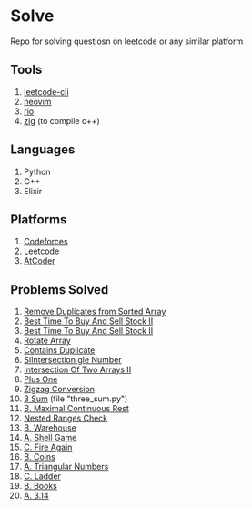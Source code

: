 # Solve

Repo for solving questiosn on leetcode or any similar platform

## Tools

1. [leetcode-cli](https://github.com/clearloop/leetcode-cli)
2. [neovim](https://neovim.io/)
3. [rio](https://raphamorim.io/rio/)
4. [zig](https://ziglang.org) (to compile c++)

## Languages

1. Python
2. C++
3. Elixir

## Platforms

1. [Codeforces](https://codeforces.com/profile/immortalfox)
2. [Leetcode](https://leetcode.com/u/FuadDaoud)
3. [AtCoder](https://atcoder.jp/users/Fox_Immortal)

## Problems Solved

1. [Remove Duplicates from Sorted Array](https://leetcode.com/problems/remove-duplicates-from-sorted-array/)
2. [Best Time To Buy And Sell Stock II](https://leetcode.com/problems/best-time-to-buy-and-sell-stock-ii/)
3. [Best Time To Buy And Sell Stock II](https://leetcode.com/problems/best-time-to-buy-and-sell-stock-ii/)
4. [Rotate Array](https://leetcode.com/problems/rotate-array/)
5. [Contains Duplicate](https://leetcode.com/problems/contains-duplicate/)
6. [SiIntersection gle Number](https://leetcode.com/problems/single-number/)
7. [Intersection Of Two Arrays II](https://leetcode.com/problems/single-number/)
8. [Plus One](https://leetcode.com/problems/plus-one/)
9. [Zigzag Conversion](https://leetcode.com/problems/zigzag-conversion)
10. [3 Sum](https://leetcode.com/problems/3sum) (file "three_sum.py")
11. [B. Maximal Continuous Rest](https://codeforces.com/contest/1141/problem/B)
12. [Nested Ranges Check](https://cses.fi/problemset/task/2168/)
13. [B. Warehouse](https://codeforces.com/contest/35/problem/B)
14. [A. Shell Game](https://codeforces.com/contest/35/problem/A)
15. [C. Fire Again](https://codeforces.com/contest/35/problem/C)
16. [B. Coins](https://codeforces.com/contest/47/problem/B)
17. [A. Triangular Numbers](https://codeforces.com/contest/47/problem/A)
18. [C. Ladder](https://codeforces.com/contest/279/problem/C)
19. [B. Books](https://codeforces.com/contest/279/problem/B)
20. [A. 3.14](https://atcoder.jp/contests/abc314/tasks/abc314_a)
